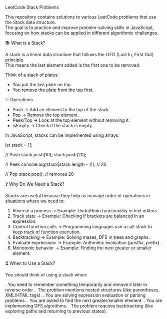 LeetCode Stack Problems

This repository contains solutions to various LeetCode problems that use the Stack data structure.  
The goal is to practice and improve problem-solving skills in JavaScript, 
focusing on how stacks can be applied in different algorithmic challenges.


📚 What is a Stack?

A stack is a linear data structure that follows the LIFO (Last In, First Out) principle.  
This means the last element added is the first one to be removed.

Think of a stack of plates:
- You put the last plate on top.
- You remove the plate from the top first.


✨ Operations

- Push      → Add an element to the top of the stack.
- Pop       → Remove the top element.
- Peek/Top  → Look at the top element without removing it.
- isEmpty   → Check if the stack is empty.

In JavaScript, stacks can be implemented using arrays:

let stack = [];

// Push
stack.push(10); 
stack.push(20);

// Peek
console.log(stack[stack.length - 1]); // 20

// Pop
stack.pop(); // removes 20


❓ Why Do We Need a Stack?

Stacks are useful because they help us manage order of operations in situations where we need to:

1. Reverse a process → Example: Undo/Redo functionality in text editors.
2. Track state → Example: Checking if brackets are balanced in an expression.
3. Control function calls → Programming languages use a call stack to keep track of function execution.
4. Backtracking → Example: Solving mazes, DFS in trees and graphs.
5. Evaluate expressions → Example: Arithmetic evaluation (postfix, prefix).
6. Monotonic behavior → Example: Finding the next greater or smaller element.


⏳ When to Use a Stack?

You should think of using a stack when:

. You need to remember something temporarily and remove it later in reverse order.
. The problem mentions nested structures (like parentheses, XML/HTML tags).
. You are solving expression evaluation or parsing problems.
. You are asked to find the next greater/smaller element.
. You are implementing DFS algorithms.
. The problem requires backtracking (like exploring paths and returning to previous states).

